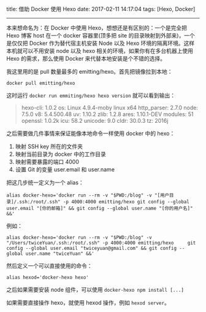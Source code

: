 title: 借助 Docker 使用 Hexo
date: 2017-02-11 14:17:04
tags: [Hexo, Docker]

---
本来想命名为：在 Docker 中使用 Hexo，想想还是有区别的：一个是完全把 Hexo 博客 host 在一个 docker 容器里(顶多把 site 的目录映射到外部来)，一个是仅仅把 Docker 作为替代宿主机安装 Node 以及 Hexo 环境的隔离环境。这样本机就可以不用安装 node 以及 hexo 相关的环境，如果你有在多台机器上使用 Hexo 的需求，那么使用 Docker 来代替本地安装是个不错的选择。

<!--more-->

我这里用的是 pull 数量最多的 emitting/hexo。首先把镜像拉到本地：

    docker pull emitting/hexo

这时运行 `docker run emmiting/hexo hexo version` 就可以看到输出：

> hexo-cli: 1.0.2
> os: Linux 4.9.4-moby linux x64
> http_parser: 2.7.0
> node: 7.5.0
> v8: 5.4.500.48
> uv: 1.10.2
> zlib: 1.2.8
> ares: 1.10.1-DEV
> modules: 51
> openssl: 1.0.2k
> icu: 58.2
> unicode: 9.0
> cldr: 30.0.3
> tz: 2016j

之后需要做几件事情来保证能像本地命令一样使用 docker 中的 hexo：
1. 映射 SSH key 所在的文件夹
2. 映射当前目录为 docker 中的工作目录
3. 映射需要暴露的端口 4000
4. 设置 Git 的变量 user.email 和 user.name

把这几步统一定义为一个 alias：

    alias docker-hexo='docker run --rm -v "$PWD:/blog" -v "[用户目录]/.ssh:/root/.ssh" -p 4000:4000 emitting/hexo git config --global user.email "[你的邮箱]" && git config --global user.name "[你的用户名]" &&'

例如：

    alias docker-hexo='docker run --rm -v "$PWD:/blog" -v "/Users/twiceYuan/.ssh:/root/.ssh" -p 4000:4000 emitting/hexo     git config --global user.email "twiceyuan@gmail.com" && git config --global user.name "twiceYuan" &&'

然后定义一个可以直接使用的命令：

    alias hexod='docker-hexo hexo'

之后如果需要安装 node 组件，可以使用 `docker-hexo npm install [...]`

如果需要直接操作 hexo，就使用 hexod 操作，例如 `hexod server`。